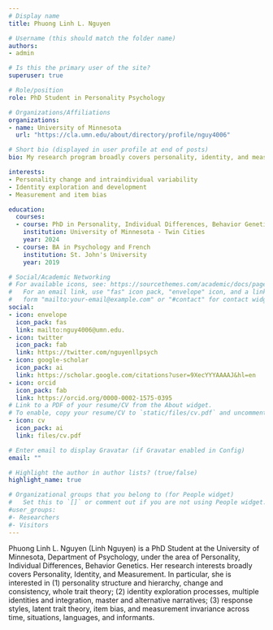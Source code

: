 ```yaml
---
# Display name
title: Phuong Linh L. Nguyen

# Username (this should match the folder name)
authors:
- admin

# Is this the primary user of the site?
superuser: true

# Role/position
role: PhD Student in Personality Psychology

# Organizations/Affiliations
organizations:
- name: University of Minnesota
  url: "https://cla.umn.edu/about/directory/profile/nguy4006"

# Short bio (displayed in user profile at end of posts)
bio: My research program broadly covers personality, identity, and measurement.

interests:
- Personality change and intraindividual variability
- Identity exploration and development
- Measurement and item bias

education:
  courses:
  - course: PhD in Personality, Individual Differences, Behavior Genetics
    institution: University of Minnesota - Twin Cities
    year: 2024 
  - course: BA in Psychology and French
    institution: St. John's University
    year: 2019

# Social/Academic Networking
# For available icons, see: https://sourcethemes.com/academic/docs/page-builder/#icons
#   For an email link, use "fas" icon pack, "envelope" icon, and a link in the
#   form "mailto:your-email@example.com" or "#contact" for contact widget.
social:
- icon: envelope
  icon_pack: fas
  link: mailto:nguy4006@umn.edu.
- icon: twitter
  icon_pack: fab
  link: https://twitter.com/nguyenllpsych
- icon: google-scholar
  icon_pack: ai
  link: https://scholar.google.com/citations?user=9XecYYYAAAAJ&hl=en
- icon: orcid
  icon_pack: fab
  link: https://orcid.org/0000-0002-1575-0395
# Link to a PDF of your resume/CV from the About widget.
# To enable, copy your resume/CV to `static/files/cv.pdf` and uncomment the lines below.
- icon: cv
  icon_pack: ai
  link: files/cv.pdf

# Enter email to display Gravatar (if Gravatar enabled in Config)
email: ""

# Highlight the author in author lists? (true/false)
highlight_name: true

# Organizational groups that you belong to (for People widget)
#   Set this to `[]` or comment out if you are not using People widget.
#user_groups:
#- Researchers
#- Visitors
---
```


Phuong Linh L. Nguyen (Linh Nguyen) is a PhD Student at the University of Minnesota, Department of Psychology, under the area of Personality, Individual Differences, Behavior Genetics. Her research interests broadly covers Personality, Identity, and Measurement. In particular, she is interested in (1) personality structure and hierarchy, change and consistency, whole trait theory; (2) identity exploration processes, multiple identities and integration, master and alternative narratives; (3) response styles, latent trait theory, item bias, and measurement invariance across time, situations, languages, and informants.
